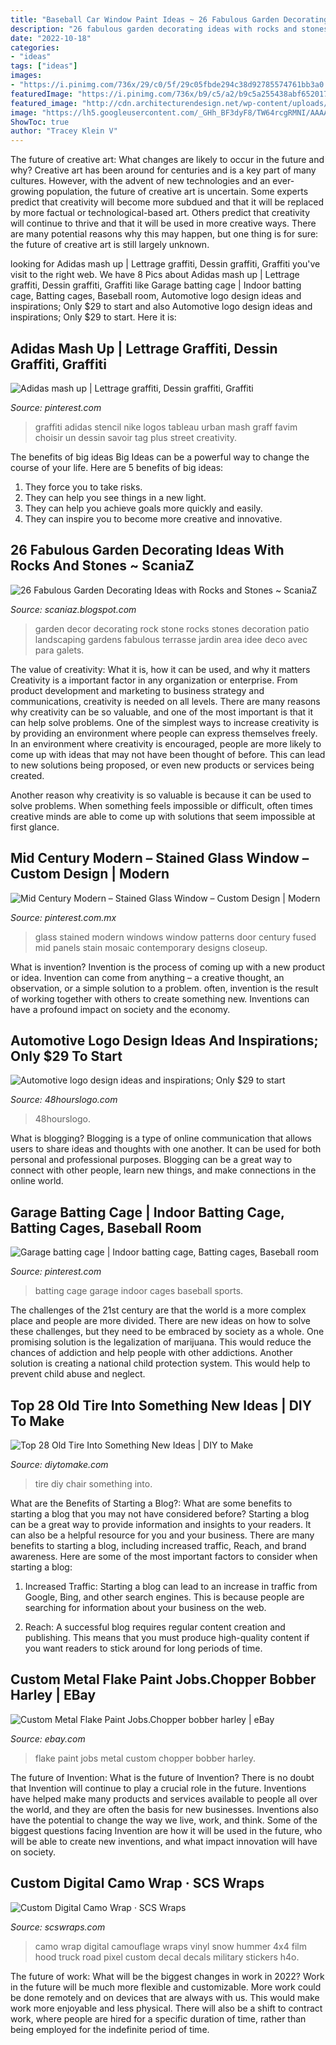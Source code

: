 ```yaml
---
title: "Baseball Car Window Paint Ideas ~ 26 Fabulous Garden Decorating Ideas With Rocks And Stones ~ Scaniaz"
description: "26 fabulous garden decorating ideas with rocks and stones ~ scaniaz"
date: "2022-10-18"
categories:
- "ideas"
tags: ["ideas"]
images:
- "https://i.pinimg.com/736x/29/c0/5f/29c05fbde294c38d92785574761bb3a0.jpg"
featuredImage: "https://i.pinimg.com/736x/b9/c5/a2/b9c5a255438abf65201715868572b1f1--modern-stained-glass-stained-glass-windows.jpg"
featured_image: "http://cdn.architecturendesign.net/wp-content/uploads/2014/12/rock-stone-garden-decor-8.jpg"
image: "https://lh5.googleusercontent.com/_GHh_BF3dyF8/TW64rcgRMNI/AAAAAAAAARg/5PGRfLXxBUM/s512/img_47.jpg"
ShowToc: true
author: "Tracey Klein V"
---
```



The future of creative art: What changes are likely to occur in the future and why?
Creative art has been around for centuries and is a key part of many cultures. However, with the advent of new technologies and an ever-growing population, the future of creative art is uncertain. Some experts predict that creativity will become more subdued and that it will be replaced by more factual or technological-based art. Others predict that creativity will continue to thrive and that it will be used in more creative ways. There are many potential reasons why this may happen, but one thing is for sure: the future of creative art is still largely unknown.

	

		
looking for Adidas mash up | Lettrage graffiti, Dessin graffiti, Graffiti you've visit to the right web. We have 8 Pics about Adidas mash up | Lettrage graffiti, Dessin graffiti, Graffiti like Garage batting cage | Indoor batting cage, Batting cages, Baseball room, Automotive logo design ideas and inspirations; Only $29 to start and also Automotive logo design ideas and inspirations; Only $29 to start. Here it is:
		
    
## Adidas Mash Up | Lettrage Graffiti, Dessin Graffiti, Graffiti

<img loading=lazy src="https://i.pinimg.com/736x/1d/ca/1d/1dca1d22c61f21cd499fd76bfcb2ca7a--shirt-ideas-adidas.jpg" onerror="this.onerror=null;this.src='https://tse4.mm.bing.net/th?id=OIP.OJ2uQIPnM1lOvtmNMivtMAHaGY&amp;pid=15.1';" alt="Adidas mash up | Lettrage graffiti, Dessin graffiti, Graffiti">

_Source: pinterest.com_

>graffiti adidas stencil nike logos tableau urban mash graff favim choisir un dessin savoir tag plus street creativity. 

	

The benefits of big ideas
Big Ideas can be a powerful way to change the course of your life. Here are 5 benefits of big ideas:
1. They force you to take risks.
2. They can help you see things in a new light.
3. They can help you achieve goals more quickly and easily.
4. They can inspire you to become more creative and innovative.

    
## 26 Fabulous Garden Decorating Ideas With Rocks And Stones ~ ScaniaZ

<img loading=lazy src="http://cdn.architecturendesign.net/wp-content/uploads/2014/12/rock-stone-garden-decor-8.jpg" onerror="this.onerror=null;this.src='https://tse3.mm.bing.net/th?id=OIP.xQ7Hw5syFLSBHEozxDkRcAHaI1&amp;pid=15.1';" alt="26 Fabulous Garden Decorating Ideas with Rocks and Stones ~ ScaniaZ">

_Source: scaniaz.blogspot.com_

>garden decor decorating rock stone rocks stones decoration patio landscaping gardens fabulous terrasse jardin area idee deco avec para galets. 

	

The value of creativity: What it is, how it can be used, and why it matters
Creativity is a important factor in any organization or enterprise. From product development and marketing to business strategy and communications, creativity is needed on all levels. There are many reasons why creativity can be so valuable, and one of the most important is that it can help solve problems.
One of the simplest ways to increase creativity is by providing an environment where people can express themselves freely. In an environment where creativity is encouraged, people are more likely to come up with ideas that may not have been thought of before. This can lead to new solutions being proposed, or even new products or services being created.

Another reason why creativity is so valuable is because it can be used to solve problems. When something feels impossible or difficult, often times creative minds are able to come up with solutions that seem impossible at first glance.

    
## Mid Century Modern – Stained Glass Window – Custom Design | Modern

<img loading=lazy src="https://i.pinimg.com/736x/b9/c5/a2/b9c5a255438abf65201715868572b1f1--modern-stained-glass-stained-glass-windows.jpg" onerror="this.onerror=null;this.src='https://tse2.mm.bing.net/th?id=OIP.Y614GFuGPSel6cMo_8pUEAHaNc&amp;pid=15.1';" alt="Mid Century Modern – Stained Glass Window – Custom Design | Modern">

_Source: pinterest.com.mx_

>glass stained modern windows window patterns door century fused mid panels stain mosaic contemporary designs closeup. 

	

What is invention?
Invention is the process of coming up with a new product or idea. Invention can come from anything – a creative thought, an observation, or a simple solution to a problem. often, invention is the result of working together with others to create something new. Inventions can have a profound impact on society and the economy.

    
## Automotive Logo Design Ideas And Inspirations; Only $29 To Start

<img loading=lazy src="https://www.48hourslogo.com/48hourslogo_data/2019/08/28/88052_1566961118.png" onerror="this.onerror=null;this.src='https://tse4.mm.bing.net/th?id=OIP.Q_SxtN0X_5X5FcS8_5aFegAAAA&amp;pid=15.1';" alt="Automotive logo design ideas and inspirations; Only $29 to start">

_Source: 48hourslogo.com_

>48hourslogo. 

	

What is blogging?
Blogging is a type of online communication that allows users to share ideas and thoughts with one another. It can be used for both personal and professional purposes. Blogging can be a great way to connect with other people, learn new things, and make connections in the online world.

    
## Garage Batting Cage | Indoor Batting Cage, Batting Cages, Baseball Room

<img loading=lazy src="https://i.pinimg.com/736x/29/c0/5f/29c05fbde294c38d92785574761bb3a0.jpg" onerror="this.onerror=null;this.src='https://tse2.mm.bing.net/th?id=OIP.9QI6GM-cmGWS3vteQJgl2QHaKw&amp;pid=15.1';" alt="Garage batting cage | Indoor batting cage, Batting cages, Baseball room">

_Source: pinterest.com_

>batting cage garage indoor cages baseball sports. 

	

The challenges of the 21st century are that the world is a more complex place and people are more divided. There are new ideas on how to solve these challenges, but they need to be embraced by society as a whole. One promising solution is the legalization of marijuana. This would reduce the chances of addiction and help people with other addictions. Another solution is creating a national child protection system. This would help to prevent child abuse and neglect.

    
## Top 28 Old Tire Into Something New Ideas | DIY To Make

<img loading=lazy src="http://www.diytomake.com/wp-content/uploads/2016/12/Tire-Seating-Idea.jpg" onerror="this.onerror=null;this.src='https://tse2.mm.bing.net/th?id=OIP.n7LIiskntvBEgOp4ypjzJwHaJ4&amp;pid=15.1';" alt="Top 28 Old Tire Into Something New Ideas | DIY to Make">

_Source: diytomake.com_

>tire diy chair something into. 

	

What are the Benefits of Starting a Blog?: What are some benefits to starting a blog that you may not have considered before?
Starting a blog can be a great way to provide information and insights to your readers. It can also be a helpful resource for you and your business. There are many benefits to starting a blog, including increased traffic, Reach, and brand awareness. Here are some of the most important factors to consider when starting a blog: 
1. Increased Traffic: Starting a blog can lead to an increase in traffic from Google, Bing, and other search engines. This is because people are searching for information about your business on the web. 

2. Reach: A successful blog requires regular content creation and publishing. This means that you must produce high-quality content if you want readers to stick around for long periods of time.

    
## Custom Metal Flake Paint Jobs.Chopper Bobber Harley | EBay

<img loading=lazy src="https://lh5.googleusercontent.com/_GHh_BF3dyF8/TW64rcgRMNI/AAAAAAAAARg/5PGRfLXxBUM/s512/img_47.jpg" onerror="this.onerror=null;this.src='https://tse4.mm.bing.net/th?id=OIP.O4_rCH33MWfBZJ75pcqUpAAAAA&amp;pid=15.1';" alt="Custom Metal Flake Paint Jobs.Chopper bobber harley | eBay">

_Source: ebay.com_

>flake paint jobs metal custom chopper bobber harley. 

	

The future of Invention: What is the future of Invention?
There is no doubt that Invention will continue to play a crucial role in the future. Inventions have helped make many products and services available to people all over the world, and they are often the basis for new businesses. Inventions also have the potential to change the way we live, work, and think. Some of the biggest questions facing Invention are how it will be used in the future, who will be able to create new inventions, and what impact innovation will have on society.

    
## Custom Digital Camo Wrap · SCS Wraps

<img loading=lazy src="http://scswraps.com/wp-content/gallery/digital-camo-truck-wrap/digital-camo-wrap_dakota-4x4_hood.jpg" onerror="this.onerror=null;this.src='https://tse3.mm.bing.net/th?id=OIP.-hhGfVh8Xpw6bONKVqItvQHaE8&amp;pid=15.1';" alt="Custom Digital Camo Wrap · SCS Wraps">

_Source: scswraps.com_

>camo wrap digital camouflage wraps vinyl snow hummer 4x4 film hood truck road pixel custom decal decals military stickers h4o. 

	

The future of work: What will be the biggest changes in work in 2022?
Work in the future will be much more flexible and customizable. More work could be done remotely and on devices that are always with us. This would make work more enjoyable and less physical. There will also be a shift to contract work, where people are hired for a specific duration of time, rather than being employed for the indefinite period of time.

